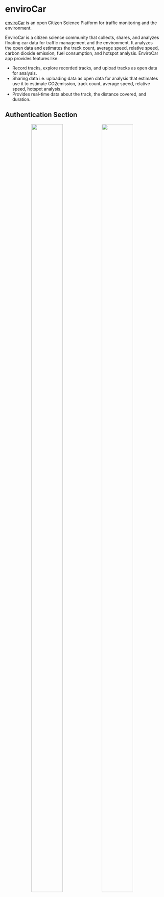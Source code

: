 # enviroCar 

[enviroCar](https://envirocar.org/) is an open Citizen Science Platform for traffic monitoring and the environment.

EnviroCar is a citizen science community that collects, shares, and analyzes floating car data for traffic management and the environment. It analyzes the open data and estimates the track count, average speed, relative speed, carbon dioxide emission, fuel consumption, and hotspot analysis. EnviroCar app provides features like:

- Record tracks, explore recorded tracks, and upload tracks as open data for analysis.
- Sharing data i.e. uploading data as open data for analysis that estimates use it to estimate CO2emission, track count, average speed, relative speed, hotspot analysis.
- Provides real-time data about the track, the distance covered, and duration.

## Authentication Section

<p align = "center">
  
<img src = "https://user-images.githubusercontent.com/55757584/112730672-e235c200-8f58-11eb-9332-8de9162f68de.jpeg" height = "80%" width = "45%"/>

<img src = "https://user-images.githubusercontent.com/55757584/112730686-f1b50b00-8f58-11eb-987f-29adf2f592ec.jpeg" height = "80%" width = "45%"/>

</p>
